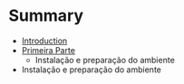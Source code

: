 # Summary

* [Introduction](README.md)
* [Primeira Parte](part1-introduction.md)
   * Instalação e preparação do ambiente
* Instalação e preparação do ambiente

